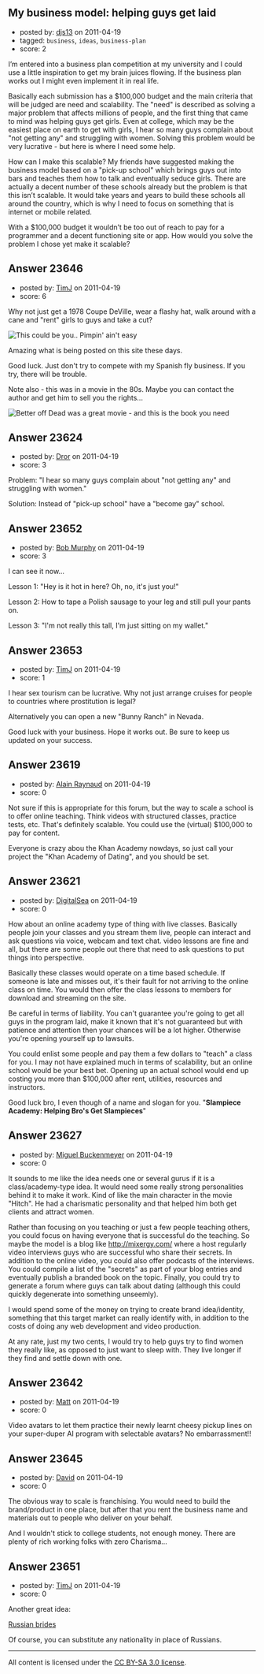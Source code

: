 ## My business model: helping guys get laid

- posted by: [djs13](https://stackexchange.com/users/-1/9637-djs13) on 2011-04-19
- tagged: `business`, `ideas`, `business-plan`
- score: 2

I’m entered into a business plan competition at my university and I could use a little inspiration to get my brain juices flowing. If the business plan works out I might even implement it in real life.

Basically each submission has a $100,000 budget and the main criteria that will be judged are need and scalability. The "need" is described as solving a major problem that affects millions of people, and the first thing that came to mind was helping guys get girls. Even at college, which may be the easiest place on earth to get with girls, I hear so many guys complain about "not getting any" and struggling with women. Solving this problem would be very lucrative - but here is where I need some help.

How can I make this scalable? My friends have suggested making the business model based on a "pick-up school" which brings guys out into bars and teaches them how to talk and eventually seduce girls. There are actually a decent number of these schools already but the problem is that this isn’t scalable. It would take years and years to build these schools all around the country, which is why I need to focus on something that is internet or mobile related.

With a $100,000 budget it wouldn’t be too out of reach to pay for a programmer and a decent functioning site or app. How would you solve the problem I chose yet make it scalable?


## Answer 23646

- posted by: [TimJ](https://stackexchange.com/users/-1/1172-timj) on 2011-04-19
- score: 6

<p>Why not just get a 1978 Coupe DeVille, wear a flashy hat, walk around with a cane and "rent" girls to guys and take a cut?  </p>

<p><img src="http://i.stack.imgur.com/cgfqd.jpg" alt="This could be you.. Pimpin' ain't easy"></p>

<p>Amazing what is being posted on this site these days.  </p>

<p>Good luck.  Just don't try to compete with my Spanish fly business.  If you try, there will be trouble.</p>

<p>Note also - this was in a movie in the 80s.  Maybe you can contact the author and get him to sell you the rights...</p>

<p><img src="http://i.stack.imgur.com/5Z9MM.jpg" alt="Better off Dead was a great movie - and this is the book you need"></p>



## Answer 23624

- posted by: [Dror](https://stackexchange.com/users/-1/1057-dror) on 2011-04-19
- score: 3

Problem: "I hear so many guys complain about "not getting any" and struggling with women."

Solution: Instead of "pick-up school" have a "become gay" school.


## Answer 23652

- posted by: [Bob Murphy](https://stackexchange.com/users/-1/5778-bob-murphy) on 2011-04-19
- score: 3

I can see it now...

Lesson 1: "Hey is it hot in here? Oh, no, it's just you!"

Lesson 2: How to tape a Polish sausage to your leg and still pull your pants on.

Lesson 3: "I'm not really this tall, I'm just sitting on my wallet."



## Answer 23653

- posted by: [TimJ](https://stackexchange.com/users/-1/1172-timj) on 2011-04-19
- score: 1

I hear sex tourism can be lucrative.  Why not just arrange cruises for people to countries where prostitution is legal?

Alternatively you can open a new "Bunny Ranch" in Nevada. 

Good luck with your business.  Hope it works out.  Be sure to keep us updated on your success.


## Answer 23619

- posted by: [Alain Raynaud](https://stackexchange.com/users/-1/502-alain-raynaud) on 2011-04-19
- score: 0

Not sure if this is appropriate for this forum, but the way to scale a school is to offer online teaching. Think videos with structured classes, practice tests, etc. That's definitely scalable. You could use the (virtual) $100,000 to pay for content.

Everyone is crazy abou the Khan Academy nowdays, so just call your project the "Khan Academy of Dating", and you should be set.


## Answer 23621

- posted by: [DigitalSea](https://stackexchange.com/users/-1/7816-digitalsea) on 2011-04-19
- score: 0

How about an online academy type of thing with live classes. Basically people join your classes and you stream them live, people can interact and ask questions via voice, webcam and text chat. video lessons are fine and all, but there are some people out there that need to ask questions to put things into perspective.

Basically these classes would operate on a time based schedule. If someone is late and misses out, it's their fault for not arriving to the online class on time. You would then offer the class lessons to members for download and streaming on the site.

Be careful in terms of liability. You can't guarantee you're going to get all guys in the program laid, make it known that it's not guaranteed but with patience and attention then your chances will be a lot higher. Otherwise you're opening yourself up to lawsuits.

You could enlist some people and pay them a few dollars to "teach" a class for you. I may not have explained much in terms of scalability, but an online school would be your best bet. Opening up an actual school would end up costing you more than $100,000 after rent, utilities, resources and instructors.

Good luck bro, I even though of a name and slogan for you. "**Slampiece Academy: Helping Bro's Get Slampieces**"


## Answer 23627

- posted by: [Miguel Buckenmeyer](https://stackexchange.com/users/-1/2383-miguel-buckenmeyer) on 2011-04-19
- score: 0

It sounds to me like the idea needs one or several gurus if it is a class/academy-type idea. It would need some really strong personalities behind it to make it work. Kind of like the main character in the movie "Hitch". He had a charismatic personality and that helped him both get clients and attract women. 

Rather than focusing on you teaching or just a few people teaching others, you could focus on having everyone that is successful do the teaching. So maybe the model is a blog like http://mixergy.com/ where a host regularly video interviews guys who are successful who share their secrets. In addition to the online video, you could also offer podcasts of the interviews. You could compile a list of the "secrets" as part of your blog entries and eventually publish a branded book on the topic. Finally, you could try to generate a forum where guys can talk about dating (although this could quickly degenerate into something unseemly). 

I would spend some of the money on trying to create brand idea/identity, something that this target market can really identify with, in addition to the costs of doing any web development and video production. 

At any rate, just my two cents, I would try to help guys try to find women they really like, as opposed to just want to sleep with. They live longer if they find and settle down with one.


## Answer 23642

- posted by: [Matt](https://stackexchange.com/users/-1/8784-matt) on 2011-04-19
- score: 0

Video avatars to let them practice their newly learnt cheesy pickup lines on your super-duper AI program with selectable avatars?  No embarrassment!!


## Answer 23645

- posted by: [David](https://stackexchange.com/users/-1/5460-david) on 2011-04-19
- score: 0

The obvious way to scale is franchising. You would need to build the brand/product in one place, but after that you rent the business name and materials out to people who deliver on your behalf.

And I wouldn't stick to college students, not enough money. There are plenty of rich working folks with zero Charisma...


## Answer 23651

- posted by: [TimJ](https://stackexchange.com/users/-1/1172-timj) on 2011-04-19
- score: 0

<p>Another great idea:</p>

<p><a href="http://www.russian-brides-club.com/" rel="nofollow">Russian brides</a></p>

<p>Of course, you can substitute any nationality in place of Russians.  </p>




---

All content is licensed under the [CC BY-SA 3.0 license](https://creativecommons.org/licenses/by-sa/3.0/).
